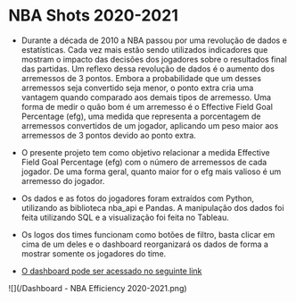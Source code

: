 # NBA Shots 2020-2021

* Durante a década de 2010 a NBA passou por uma revolução de dados e estatísticas. Cada vez mais estão sendo utilizados indicadores que mostram o impacto das decisões dos jogadores sobre o resultados final das partidas. Um reflexo dessa revolução de dados é o aumento dos arremessos de 3 pontos. Embora a probabilidade que um desses arremessos seja convertido seja menor, o ponto extra cria uma vantagem quando comparado aos demais tipos de arremesso. Uma forma de medir o quão bom é um arremesso é o Effective Field Goal Percentage (efg), uma medida que representa a porcentagem de arremessos convertidos de um jogador, aplicando um peso maior aos arremessos de 3 pontos devido ao ponto extra.

* O presente projeto tem como objetivo relacionar a medida Effective Field Goal Percentage (efg) com o número de arremessos de cada jogador. De uma forma geral, quanto maior for o efg mais valioso é um arremesso do jogador. 

* Os dados e as fotos do jogadores foram extraídos com Python, utilizando as biblioteca nba_api e Pandas. A manipulação dos dados foi feita utilizando SQL e a visualização foi feita no Tableau.

* Os logos dos times funcionam como botões de filtro, basta clicar em cima de um deles e o dashboard reorganizará os dados de forma a mostrar somente os jogadores do time.

* [O dashboard pode ser acessado no seguinte link](https://public.tableau.com/app/profile/eduardo.maass/viz/NBAEfficiency2020-2021/Dashboard-NBAEfficiency2020-2021?publish=yes)

![](/Dashboard - NBA Efficiency 2020-2021.png)
